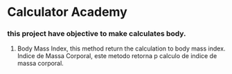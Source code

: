 # Calculator Academy
### this project have objective to make calculates body.

1. Body Mass Index, this method return the calculation to body mass index.<br>
   Indice de Massa Corporal, este metodo retorna p calculo de indice de massa corporal.